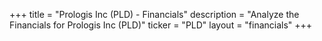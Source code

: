 +++
title = "Prologis Inc (PLD) - Financials"
description = "Analyze the Financials for Prologis Inc (PLD)"
ticker = "PLD"
layout = "financials"
+++

